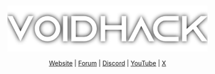 <div align="center">
<p>
    <img width="450" src="https://github.com/SwiezakSzef/VoidHack/blob/main/vh.png">
</p>

[Website]() |
[Forum]() |
[Discord]() |
[YouTube]() |
[X]()
</div>
